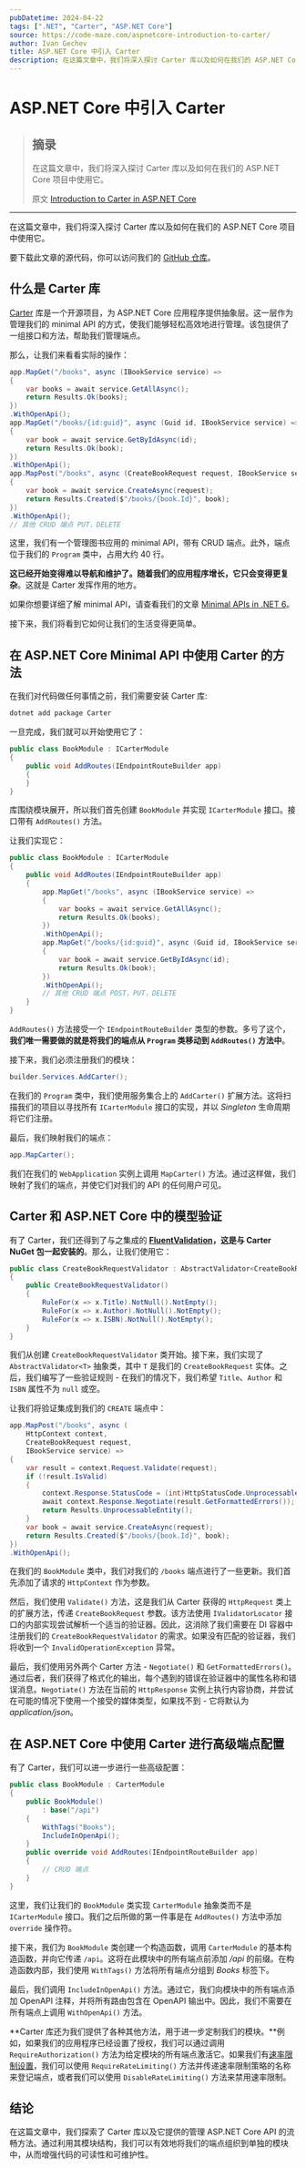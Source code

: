 ```yaml
---
pubDatetime: 2024-04-22
tags: [".NET", "Carter", "ASP.NET Core"]
source: https://code-maze.com/aspnetcore-introduction-to-carter/
author: Ivan Gechev
title: ASP.NET Core 中引入 Carter
description: 在这篇文章中，我们将深入探讨 Carter 库以及如何在我们的 ASP.NET Core 项目中使用它。
---
```


# ASP.NET Core 中引入 Carter

> ## 摘录
>
> 在这篇文章中，我们将深入探讨 Carter 库以及如何在我们的 ASP.NET Core 项目中使用它。
>
> 原文 [Introduction to Carter in ASP.NET Core](https://code-maze.com/aspnetcore-introduction-to-carter/)

---

在这篇文章中，我们将深入探讨 Carter 库以及如何在我们的 ASP.NET Core 项目中使用它。

要下载此文章的源代码，你可以访问我们的 [GitHub 仓库](https://github.com/CodeMazeBlog/CodeMazeGuides/tree/main/dotnet-client-libraries/IntroductionToCarter)。

## 什么是 Carter 库

[Carter](https://github.com/CarterCommunity/Carter) 库是一个开源项目，为 ASP.NET Core 应用程序提供抽象层。这一层作为管理我们的 minimal API 的方式，使我们能够轻松高效地进行管理。该包提供了一组接口和方法，帮助我们管理端点。

那么，让我们来看看实际的操作：

```csharp
app.MapGet("/books", async (IBookService service) =>
{
    var books = await service.GetAllAsync();
    return Results.Ok(books);
})
.WithOpenApi();
app.MapGet("/books/{id:guid}", async (Guid id, IBookService service) =>
{
    var book = await service.GetByIdAsync(id);
    return Results.Ok(book);
})
.WithOpenApi();
app.MapPost("/books", async (CreateBookRequest request, IBookService service) =>
{
    var book = await service.CreateAsync(request);
    return Results.Created($"/books/{book.Id}", book);
})
.WithOpenApi();
// 其他 CRUD 端点 PUT，DELETE
```

这里，我们有一个管理图书应用的 minimal API，带有 CRUD 端点。此外，端点位于我们的 `Program` 类中，占用大约 40 行。

**这已经开始变得难以导航和维护了。随着我们的应用程序增长，它只会变得更复杂**。这就是 Carter 发挥作用的地方。

如果你想要详细了解 minimal API，请查看我们的文章 [Minimal APIs in .NET 6](https://code-maze.com/dotnet-minimal-api/)。

接下来，我们将看到它如何让我们的生活变得更简单。

## 在 ASP.NET Core Minimal API 中使用 Carter 的方法

在我们对代码做任何事情之前，我们需要安装 Carter 库:

```bash
dotnet add package Carter
```

一旦完成，我们就可以开始使用它了：

```csharp
public class BookModule : ICarterModule
{
    public void AddRoutes(IEndpointRouteBuilder app)
    {
    }
}
```

库围绕模块展开，所以我们首先创建 `BookModule` 并实现 `ICarterModule` 接口。接口带有 `AddRoutes()` 方法。

让我们实现它：

```csharp
public class BookModule : ICarterModule
{
    public void AddRoutes(IEndpointRouteBuilder app)
    {
        app.MapGet("/books", async (IBookService service) =>
        {
            var books = await service.GetAllAsync();
            return Results.Ok(books);
        })
        .WithOpenApi();
        app.MapGet("/books/{id:guid}", async (Guid id, IBookService service) =>
        {
            var book = await service.GetByIdAsync(id);
            return Results.Ok(book);
        })
        .WithOpenApi();
        // 其他 CRUD 端点 POST，PUT，DELETE
    }
}
```

`AddRoutes()` 方法接受一个 `IEndpointRouteBuilder` 类型的参数。多亏了这个，**我们唯一需要做的就是将我们的端点从 `Program` 类移动到 `AddRoutes()` 方法中**。

接下来，我们必须注册我们的模块：

```csharp
builder.Services.AddCarter();
```

在我们的 `Program` 类中，我们使用服务集合上的 `AddCarter()` 扩展方法。这将扫描我们的项目以寻找所有 `ICarterModule` 接口的实现，并以 _Singleton_ 生命周期将它们注册。

最后，我们映射我们的端点：

```csharp
app.MapCarter();
```

我们在我们的 `WebApplication` 实例上调用 `MapCarter()` 方法。通过这样做，我们映射了我们的端点，并使它们对我们的 API 的任何用户可见。

## Carter 和 ASP.NET Core 中的模型验证

有了 Carter，我们还得到了与之集成的 **[FluentValidation](https://code-maze.com/fluentvalidation-in-aspnet/)，这是与 Carter NuGet 包一起安装的**。那么，让我们使用它：

```csharp
public class CreateBookRequestValidator : AbstractValidator<CreateBookRequest>
{
    public CreateBookRequestValidator()
    {
        RuleFor(x => x.Title).NotNull().NotEmpty();
        RuleFor(x => x.Author).NotNull().NotEmpty();
        RuleFor(x => x.ISBN).NotNull().NotEmpty();
    }
}
```

我们从创建 `CreateBookRequestValidator` 类开始。接下来，我们实现了 `AbstractValidator<T>` 抽象类，其中 `T` 是我们的 `CreateBookRequest` 实体。之后，我们编写了一些验证规则 - 在我们的情况下，我们希望 `Title`、`Author` 和 `ISBN` 属性不为 `null` 或空。

让我们将验证集成到我们的 `CREATE` 端点中：

```csharp
app.MapPost("/books", async (
    HttpContext context,
    CreateBookRequest request,
    IBookService service) =>
{
    var result = context.Request.Validate(request);
    if (!result.IsValid)
    {
        context.Response.StatusCode = (int)HttpStatusCode.UnprocessableEntity;
        await context.Response.Negotiate(result.GetFormattedErrors());
        return Results.UnprocessableEntity();
    }
    var book = await service.CreateAsync(request);
    return Results.Created($"/books/{book.Id}", book);
})
.WithOpenApi();
```

在我们的 `BookModule` 类中，我们对我们的 `/books` 端点进行了一些更新。我们首先添加了请求的 `HttpContext` 作为参数。

然后，我们使用 `Validate()` 方法，这是我们从 Carter 获得的 `HttpRequest` 类上的扩展方法，传递 `CreateBookRequest` 参数。该方法使用 `IValidatorLocator` 接口的内部实现尝试解析一个适当的验证器。因此，这消除了我们需要在 DI 容器中注册我们的 `CreateBookRequestValidator` 的需求。如果没有匹配的验证器，我们将收到一个 `InvalidOperationException` 异常。

最后，我们使用另外两个 Carter 方法 - `Negotiate()` 和 `GetFormattedErrors()`。通过后者，我们获得了格式化的输出，每个遇到的错误在验证器中的属性名称和错误消息。`Negotiate()` 方法在当前的 `HttpResponse` 实例上执行内容协商，并尝试在可能的情况下使用一个接受的媒体类型，如果找不到 - 它将默认为 _application/json_。

## 在 ASP.NET Core 中使用 Carter 进行高级端点配置

有了 Carter，我们可以进一步进行一些高级配置：

```csharp
public class BookModule : CarterModule
{
    public BookModule()
        : base("/api")
    {
        WithTags("Books");
        IncludeInOpenApi();
    }
    public override void AddRoutes(IEndpointRouteBuilder app)
    {
        // CRUD 端点
    }
}
```

这里，我们让我们的 `BookModule` 类实现 `CarterModule` 抽象类而不是 `ICarterModule` 接口。我们之后所做的第一件事是在 `AddRoutes()` 方法中添加 `override` 操作符。

接下来，我们为 `BookModule` 类创建一个构造函数，调用 `CarterModule` 的基本构造函数，并向它传递 `/api`。这将在此模块中的所有端点前添加 _/api_ 的前缀。在构造函数内部，我们使用 `WithTags()` 方法将所有端点分组到 _Books_ 标签下。

最后，我们调用 `IncludeInOpenApi()` 方法。通过它，我们向模块中的所有端点添加 OpenAPI 注释，并将所有路由包含在 OpenAPI 输出中。因此，我们不需要在所有端点上调用 `WithOpenApi()` 方法。

**Carter 库还为我们提供了各种其他方法，用于进一步定制我们的模块。**例如，如果我们的应用程序已经设置了授权，我们可以通过调用 `RequireAuthorization()` 方法为给定模块的所有端点激活它。如果我们有[速率限制设置](https://code-maze.com/aspnetcore-web-api-rate-limiting/)，我们可以使用 `RequireRateLimiting()` 方法并传递速率限制策略的名称来登记端点，或者我们可以使用 `DisableRateLimiting()` 方法来禁用速率限制。

## 结论

在这篇文章中，我们探索了 Carter 库以及它提供的管理 ASP.NET Core API 的流畅方法。通过利用其模块结构，我们可以有效地将我们的端点组织到单独的模块中，从而增强代码的可读性和可维护性。
